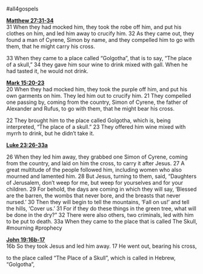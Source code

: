 #all4gospels 

**[Matthew 27:31-34](http://www.blueletterbible.org/search/preSearch.cfm?Criteria=Matthew+27.31-34&t=NIV)**  
31 When they had mocked him, they took the robe off him, and put his clothes on him, and led him away to crucify him. 32 As they came out, they found a man of Cyrene, Simon by name, and they compelled him to go with them, that he might carry his cross.

33 When they came to a place called “Golgotha”, that is to say, “The place of a skull,” 34 they gave him sour wine to drink mixed with gall. When he had tasted it, he would not drink.

**[Mark 15:20-23](http://www.blueletterbible.org/search/preSearch.cfm?Criteria=Mark+15.20-23&t=NIV)**  
20 When they had mocked him, they took the purple off him, and put his own garments on him. They led him out to crucify him. 21 They compelled one passing by, coming from the country, Simon of Cyrene, the father of Alexander and Rufus, to go with them, that he might bear his cross.

22 They brought him to the place called Golgotha, which is, being interpreted, “The place of a skull.” 23 They offered him wine mixed with myrrh to drink, but he didn’t take it.

**[Luke 23:26-33a](http://www.blueletterbible.org/search/preSearch.cfm?Criteria=Luke+23.26-33a&t=NIV)**

26 When they led him away, they grabbed one Simon of Cyrene, coming from the country, and laid on him the cross, to carry it after Jesus. 27 A great multitude of the people followed him, including women who also mourned and lamented him. 28 But Jesus, turning to them, said, “Daughters of Jerusalem, don’t weep for me, but weep for yourselves and for your children. 29 For behold, the days are coming in which they will say, ‘Blessed are the barren, the wombs that never bore, and the breasts that never nursed.’ 30 Then they will begin to tell the mountains, ‘Fall on us!’ and tell the hills, ‘Cover us.’ 31 For if they do these things in the green tree, what will be done in the dry?” 32 There were also others, two criminals, led with him to be put to death. 33a When they came to the place that is called The Skull, #mourning #prophecy

**[John 19:16b-17](http://www.blueletterbible.org/search/preSearch.cfm?Criteria=John+19.16b+17&t=NIV)**  
16b So they took Jesus and led him away. 17 He went out, bearing his cross,

to the place called “The Place of a Skull”, which is called in Hebrew, “Golgotha”,